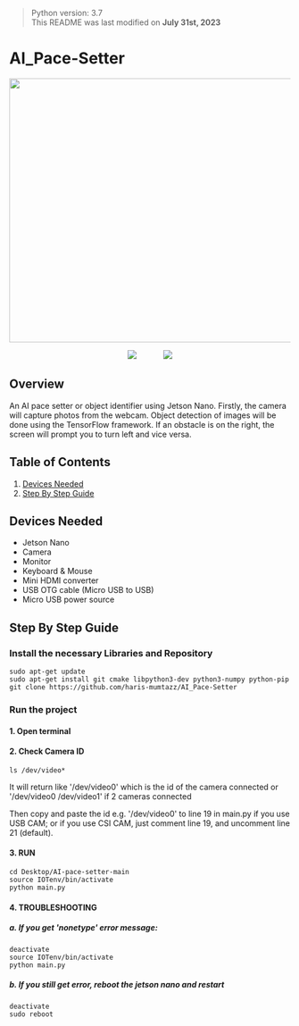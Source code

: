 > Python version: 3.7 \
This README was last modified on __July 31st, 2023__
# AI_Pace-Setter

<p align="center">
  <img width="600" height="473" src="media/result.gif">
</p>

<p align="center">
  <img src="media/Second.gif">
  &nbsp;&nbsp;&nbsp;&nbsp;&nbsp;&nbsp;&nbsp;&nbsp;&nbsp;&nbsp;
  <img src="media/Third.gif">
</p>


## Overview

An AI pace setter or object identifier using Jetson Nano. Firstly, the camera will capture photos from the webcam. Object detection of images will be done using the TensorFlow framework. If an obstacle is on the right, the screen will prompt you to turn left and vice versa.

## Table of Contents

1. [Devices Needed](#devices-needed)
2. [Step By Step Guide](#step-by-step-guide)

## Devices Needed

- Jetson Nano
- Camera
- Monitor
- Keyboard & Mouse
- Mini HDMI converter
- USB OTG cable (Micro USB to USB)
- Micro USB power source

## Step By Step Guide

### Install the necessary Libraries and Repository
```console
sudo apt-get update
sudo apt-get install git cmake libpython3-dev python3-numpy python-pip
git clone https://github.com/haris-mumtazz/AI_Pace-Setter
```
### Run the project
#### 1. Open terminal
   
#### 2. Check Camera ID
```console
ls /dev/video*
```
It will return like '/dev/video0' which is the id of the camera connected
or '/dev/video0 /dev/video1' if 2 cameras connected

Then copy and paste the id e.g. '/dev/video0' to line 19 in main.py if you use USB CAM;
or if you use CSI CAM, just comment line 19, and uncomment line 21 (default).

#### 3. RUN
```console
cd Desktop/AI-pace-setter-main
source IOTenv/bin/activate
python main.py
```
#### 4. TROUBLESHOOTING

##### a. If you get 'nonetype' error message:

```console
deactivate
source IOTenv/bin/activate
python main.py
```

##### b. If you still get error, reboot the jetson nano and restart
```console
deactivate
sudo reboot
```
